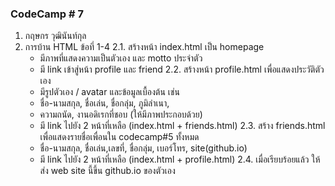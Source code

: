 ### CodeCamp # 7
  1. กฤษกร วุฒินันท์กุล
  2. การบ้าน HTML ข้อทึ่ 1-4
    2.1. สร้างหน้า index.html เป็น homepage 
      - มีภาพที่แสดงความเป็นตัวเอง และ motto ประจำตัว
      - มี link เข้าสู่หน้า profile และ friend
    2.2. สร้างหน้า profile.html เพื่อแสดงประวัติตัวเอง 
      - มีรูปตัวเอง / avatar และข้อมูลเบื้องต้น เช่น
      - ชื่อ-นามสกุล,​ ชื่อเล่น, ชื่อกลุ่ม,​ ภูมิลำเนา, 
      - ความถนัด, งานอดิเรกที่ชอบ (ให้มีภาพประกอบด้วย)
      - มี link ไปยัง 2 หน้าที่เหลือ (index.html + friends.html)
    2.3. สร้าง friends.html เพื่อแสดงรายชื่อเพื่อนใน codecamp#5 ทั้งหมด
      - ชื่อ-นามสกุล,​ ชื่อเล่น,เลขที่, ชื่อกลุ่ม,​ เบอร์โทร, site(github.io) 
      - มี link ไปยัง 2 หน้าที่เหลือ (index.html + profile.html)
    2.4. เมื่อเรียบร้อยแล้ว ให้ส่ง web site นี้ขึ้น github.io ของตัวเอง